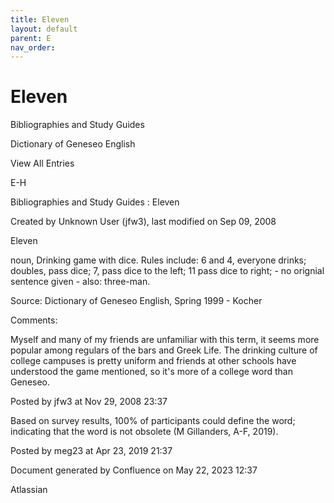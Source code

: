 ```yaml
---
title: Eleven
layout: default
parent: E
nav_order:
---
```


# Eleven

Bibliographies and Study Guides

Dictionary of Geneseo English

View All Entries

E-H

Bibliographies and Study Guides : Eleven

Created by  Unknown User (jfw3), last modified on Sep 09, 2008

Eleven

noun, Drinking game with dice. Rules include: 6 and 4, everyone drinks; doubles, pass dice; 7, pass dice to the left; 11 pass dice to right; - no orignial sentence given - also: three-man.

Source: Dictionary of Geneseo English, Spring 1999 - Kocher

Comments:

Myself and many of my friends are unfamiliar with this term, it seems more popular among regulars of the bars and Greek Life. The drinking culture of college campuses is pretty uniform and friends at other schools have understood the game mentioned, so it's more of a college word than Geneseo.

Posted by jfw3 at Nov 29, 2008 23:37

Based on survey results, 100% of participants could define the word; indicating that the word is not obsolete (M Gillanders, A-F, 2019).

Posted by meg23 at Apr 23, 2019 21:37

Document generated by Confluence on May 22, 2023 12:37

Atlassian
